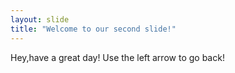 ```yaml
---
layout: slide
title: "Welcome to our second slide!"
---
```

Hey,have a great day!
Use the left arrow to go back!
